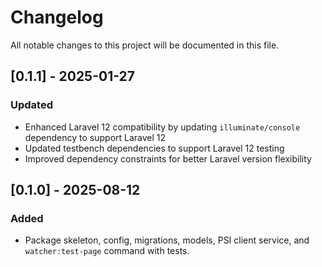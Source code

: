 # Changelog

All notable changes to this project will be documented in this file.

## [0.1.1] - 2025-01-27
### Updated
- Enhanced Laravel 12 compatibility by updating `illuminate/console` dependency to support Laravel 12
- Updated testbench dependencies to support Laravel 12 testing
- Improved dependency constraints for better Laravel version flexibility

## [0.1.0] - 2025-08-12
### Added
- Package skeleton, config, migrations, models, PSI client service, and `watcher:test-page` command with tests.